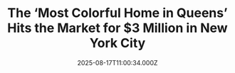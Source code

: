 ---
title: "The ‘Most Colorful Home in Queens’ Hits the Market for $3 Million in New York City"
date: 2025-08-17T11:00:34.000Z
category: Human Kindness
externalLink: "https://www.goodnewsnetwork.org/the-most-colorful-home-in-queens-hits-the-market-for-3-million-in-new-york-city/"
image: ""
excerpt: "New York City real estate is famous for many reasons; color not typically among them. Now though, the “most colorful home in Queens” has hit the market with a $3 million price tag. Britain’s Southwest News Service reported on the house, located on 36th Avenue, and spoke with the realtor handling the sale of the […] The post The ‘Most…"
---